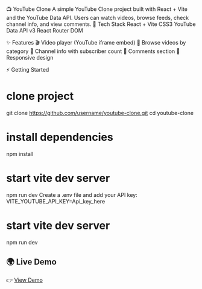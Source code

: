 📺 YouTube Clone
A simple YouTube Clone project built with React + Vite and the YouTube Data API. Users can watch videos, browse feeds, check channel info, and view comments.
🚀 Tech Stack
React + Vite
CSS3
YouTube Data API v3
React Router DOM

✨ Features
🎬 Video player (YouTube iframe embed)
📂 Browse videos by category
👤 Channel info with subscriber count
💬 Comments section
📱 Responsive design

⚡ Getting Started
# clone project
git clone https://github.com/username/youtube-clone.git
cd youtube-clone
# install dependencies
npm install
# start vite dev server
npm run dev
Create a .env file and add your API key:
VITE_YOUTUBE_API_KEY=Api_key_here
# start vite dev server
npm run dev

## 🌍 Live Demo
👉 [View Demo](https://68a48d7934d48d2d3bb06dac--vidtube-view.netlify.app/)
